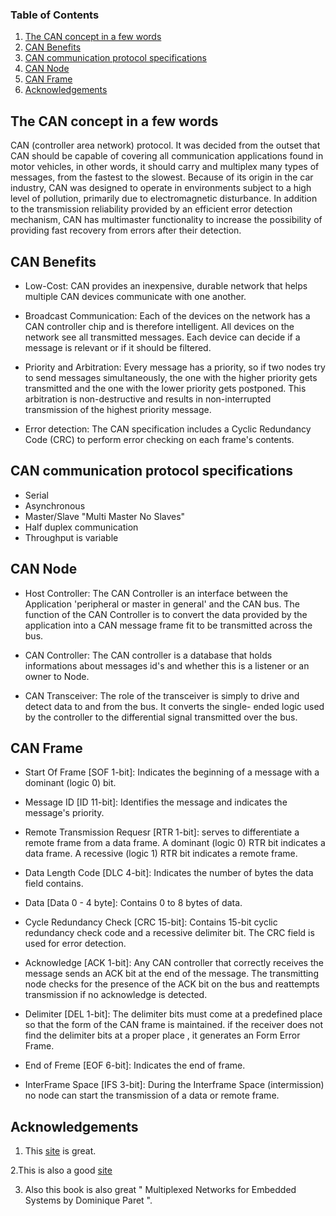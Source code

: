 ### Table of Contents

1. [The CAN concept in a few words](#concept)
2. [CAN Benefits](#Benefits)
3. [CAN communication protocol specifications](#specifications)
4. [CAN Node](#Node)
4. [CAN Frame](#Frame)
5. [Acknowledgements](#Acknowledgements)



## The CAN concept in a few words <a name="concept"></a>
CAN (controller area network) protocol. It was decided from the outset that CAN should be capable of covering all communication applications found in motor vehicles, in other words, it should carry and multiplex many types
of messages, from the fastest to the slowest. Because of its origin in the car industry, CAN was designed to operate in environments subject to a high level of pollution, primarily due to electromagnetic disturbance. In addition
to the transmission reliability provided by an efficient error detection mechanism, CAN has multimaster functionality to increase the possibility of providing fast recovery from errors after their detection.

## CAN Benefits <a name="Benefits"></a>
* Low-Cost: 
CAN provides an inexpensive, durable network that helps multiple CAN devices communicate with one another.

* Broadcast Communication: 
Each of the devices on the network has a CAN controller chip and is therefore intelligent. All devices on the network see all transmitted messages. Each device can decide if a message is relevant or if it should be filtered. 

* Priority and Arbitration: 
Every message has a priority, so if two nodes try to send messages simultaneously, the one with the higher priority gets transmitted and the one with the lower priority gets postponed. This arbitration is non-destructive and results in non-interrupted transmission of the highest priority message.

* Error detection: 
The CAN specification includes a Cyclic Redundancy Code (CRC) to perform error checking on each frame's contents.

## CAN communication protocol specifications <a name="specifications"></a>
* Serial 
* Asynchronous 
* Master/Slave "Multi Master No Slaves"
* Half duplex communication
* Throughput is variable

## CAN Node <a name="Node"></a>
* Host Controller: 
The CAN Controller is an interface between the Application 'peripheral or master in general' and the CAN bus. The function of the CAN Controller is to convert the data provided by the application into a CAN message frame fit to be transmitted across the bus.

* CAN Controller: 
The CAN controller is a database that holds informations about messages id's and whether this is a listener or an owner to Node. 

* CAN Transceiver: 
The role of the transceiver is simply to drive and detect data to and from the bus. It converts the single- ended logic used by the controller to the differential signal transmitted over the bus.

## CAN Frame <a name="Frame"></a>
* Start Of Frame [SOF 1-bit]: 
Indicates the beginning of a message with a dominant (logic 0) bit.

* Message ID [ID 11-bit]: 
Identifies the message and indicates the message's priority.

* Remote Transmission Requesr [RTR 1-bit]: 
serves to differentiate a remote frame from a data frame. A dominant (logic 0) RTR bit indicates a data frame. A recessive (logic 1) RTR bit indicates a remote frame.

* Data Length Code [DLC 4-bit]: 
Indicates the number of bytes the data field contains.

* Data [Data 0 - 4 byte]: 
Contains 0 to 8 bytes of data.

* Cycle Redundancy Check [CRC 15-bit]: 
Contains 15-bit cyclic redundancy check code and a recessive delimiter bit. The CRC field is used for error detection.

* Acknowledge [ACK 1-bit]: 
Any CAN controller that correctly receives the message sends an ACK bit at the end of the message. The transmitting node checks for the presence of the ACK bit on the bus and reattempts transmission if no acknowledge is detected.

* Delimiter [DEL 1-bit]: 
The delimiter bits must come at a predefined place so that the form of the CAN frame is maintained. if the receiver does not find the delimiter bits at a proper place , it generates an Form Error Frame.

* End of Freme [EOF 6-bit]: 
Indicates the end of frame.

* InterFrame Space [IFS 3-bit]: 
During the Interframe Space (intermission) no node can start the transmission of a data or remote frame. 


## Acknowledgements <a name="Acknowledgements"></a>
1. This [site](https://www.ni.com/en-lb/innovations/white-papers/06/controller-area-network--can--overview.html) is great.

2.This is also a good [site](http://www.copperhilltechnologies.com/can-bus-guide-message-frame-format/)

3. Also this book is also great " Multiplexed Networks for Embedded Systems by Dominique Paret ".

